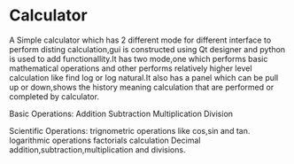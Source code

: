 # Calculator

A Simple calculator which has 2 different mode for different interface to perform disting calculation,gui is constructed using Qt designer and python is used to add functionallity.It has two mode,one which performs basic mathematical operations and other performs relatively higher level calculation like find log or log natural.It also has a panel which can be pull up or down,shows the history meaning calculation that are performed or completed by calculator.

Basic Operations:
Addition
Subtraction
Multiplication
Division


Scientific Operations:
trignometric operations like cos,sin and tan. 
logarithmic operations
factorials calculation
Decimal addition,subtraction,multiplication and divisions.

